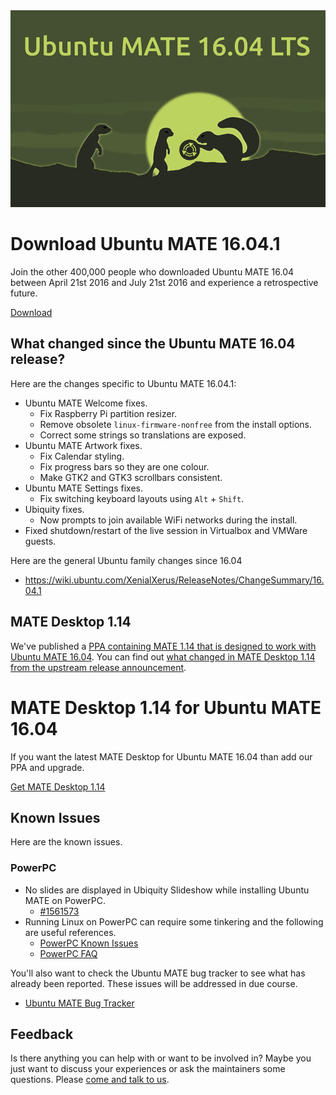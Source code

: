 <!--
.. title: Ubuntu MATE 16.04.1 LTS
.. slug: ubuntu-mate-xenial-point-one
.. date: 2016-07-21 06:04:01 UTC
.. tags: Ubuntu,MATE,Xenial,Xerus,16.04.1,final,LTS
.. link:
.. description: Ubuntu MATE 16.04.1 (Xenial Xerus) LTS Final Release
.. type: text
.. author: Martin Wimpress
-->

<div align="center">
<img src="/gallery/blog/ubuntu-mate-1604-final.png" alt="Ubuntu MATE 16.04.1 LTS Final Release" />
</div>

<div class="bs-component">
    <div class="jumbotron">
        <h1>Download Ubuntu MATE 16.04.1</h1>
        <p>Join the other 400,000 people who downloaded Ubuntu MATE 16.04 between April 21st 2016 and July 21st 2016 and experience a retrospective future.</p>
        <a href="/download/" class="btn btn-primary btn-lg">Download</a>
        </p>
    </div>
</div>

## What changed since the Ubuntu MATE 16.04 release?

Here are the changes specific to Ubuntu MATE 16.04.1:

  * Ubuntu MATE Welcome fixes.
    * Fix Raspberry Pi partition resizer.
    * Remove obsolete `linux-firmware-nonfree` from the install options.
    * Correct some strings so translations are exposed.
  * Ubuntu MATE Artwork fixes.
    * Fix Calendar styling.
    * Fix progress bars so they are one colour.
    * Make GTK2 and GTK3 scrollbars consistent.
  * Ubuntu MATE Settings fixes.
    * Fix switching keyboard layouts using `Alt` + `Shift`.
  * Ubiquity fixes.
    * Now prompts to join available WiFi networks during the install.
  * Fixed shutdown/restart of the live session in Virtualbox and VMWare guests.

Here are the general Ubuntu family changes since 16.04

  * https://wiki.ubuntu.com/XenialXerus/ReleaseNotes/ChangeSummary/16.04.1

## MATE Desktop 1.14

We've published a [PPA containing MATE 1.14 that is 
designed to work with Ubuntu MATE 16.04](https://launchpad.net/~ubuntu-mate-dev/+archive/ubuntu/xenial-mate).
You can find out [what changed in MATE Desktop 1.14 from the upstream release announcement](http://mate-desktop.org/blog/2016-04-08-mate-1-14-released/).

<div class="bs-component">
    <div class="jumbotron">
        <h1>MATE Desktop 1.14 for Ubuntu MATE 16.04</h1>
        <p>If you want the latest MATE Desktop for Ubuntu MATE 16.04 than add our PPA and upgrade.</p>
        <a href="/blog/mate-desktop-114-for-xenial-xerus/" class="btn btn-primary btn-lg">Get MATE Desktop 1.14</a>
        </p>
    </div>
</div>

## Known Issues

Here are the known issues.

### PowerPC

  * No slides are displayed in Ubiquity Slideshow while installing Ubuntu MATE on PowerPC.
    * [#1561573](https://bugs.launchpad.net/bugs/1561573)	
  * Running Linux on PowerPC can require some tinkering and the following are useful references.
    * [PowerPC Known Issues](https://wiki.ubuntu.com/PowerPCKnownIssues)
    * [PowerPC FAQ](https://wiki.ubuntu.com/PowerPCFAQ)

You'll also want to check the Ubuntu MATE bug tracker to see what has
already been reported. These issues will be addressed in due course.

  * [Ubuntu MATE Bug Tracker](https://bugs.launchpad.net/ubuntu-mate)

## Feedback

Is there anything you can help with or want to be involved in? Maybe you just
want to discuss your experiences or ask the maintainers some questions. Please
[come and talk to us](https://ubuntu-mate.community/).
